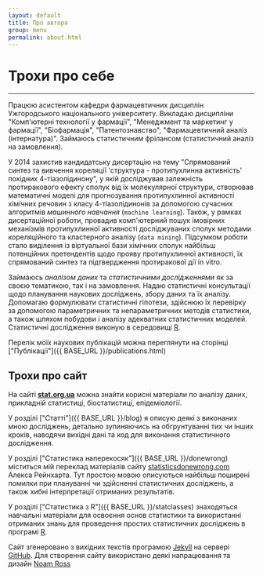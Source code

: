 ```yaml
---
layout: default
title: Про автора
group: menu
permalink: about.html
---
```


# Трохи про себе #
- - -

Працюю асистентом кафедри фармацевтичних дисциплін Ужгородського національного університету. Викладаю дисципліни "Комп'ютерні технології у фармації", "Менеджмент та маркетинг у фармації", "Біофармація", "Патентознавство", "Фармацевтичний аналіз (інтернатура)". Займаюсь статистичним фрілансом (статистичний аналіз на замовлення).

У 2014 захистив кандидатську дисертацію на тему "Спрямований синтез та вивчення кореляції 'структура - протипухлинна активність' похідних 4-тіазолідинону", у якій досліджував залежність протиракового ефекту сполук від їх молекулярної структури, створював математичні моделі для прогнозування протипухлинної активності хімічних речовин з класу 4-тіазолідинонів за допомогою сучасних алгоритмів *машинного навчання* (`machine learning`). Також, у рамках дисертаційної роботи, провадив комп'ютерний пошук імовірних механізмів протипухлинної активності досліджуваних сполук методами кореляційного та кластерного аналізу (`data mining`).
Підсумком роботи стало виділення із віртуальної бази хімічних сполук найбільш потенційних претендентів щодо прояву протипухлинної активності, їх спрямований синтез та підтвердження протиракової дії in vitro.

Займаюсь *аналізом даних* та *статистичними дослідженнями* як за своєю тематикою, так і на замовлення. Надаю статистичні консультації щодо планування наукових досліджень, збору даних та їх аналізу. Допомагаю формулювати статистичні гіпотези, здійснюю їх перевірку за допомогою параметричних та непараметричних методів статистики, а також шляхом побудови і аналізу адекватних статистичних моделей. Статистичні дослідження виконую в середовищі [R](http://www.r-project.org/).

Перелік моїх наукових публікацій можна переглянути на сторінці ["Публікації"]({{ BASE_URL }}/publications.html)

## Трохи про сайт
На сайті [**stat.org.ua**](http://stat.org.ua) можна знайти корисні матеріали по аналізу даних, прикладній статистиці, біостатистиці, епідеміології.

У розділі ["Статті"]({{ BASE_URL }}/blog) я описую деякі з виконаних мною досліджень, детально зупиняючись на обгрунтуванні тих чи інших кроків, наводячи вихідні дані та код для виконання статистичного дослідження.

У розділі ["Статистика наперекосяк"]({{ BASE_URL }}/donewrong) міститься мій переклад матеріалів сайту [statisticsdonewrong.com](http://statisticsdonewrong.com) Алекса Рейнхарта. Тут простою мовою описуються найбільш поширені помилки при плануванні чи здійсненні статистичних досліджень, а також хибні інтерпретації отриманих результатів.

У розділі ["Статистика з R"]({{ BASE_URL }}/statclasses) знаходяться навчальні матеріали для освоєння основ статистики та використанні отриманих знань для проведення простих статистичних досліджень в програмі [R](http://www.r-project.org/).

Сайт згенеровано з вихідних текстів програмою [Jekyll](http://jekyllrb.com) на сервері [GitHub](http://github.com). Для створення сайту використано деякі напрацювання та дизайн [Noam Ross](http://noamross.net)

